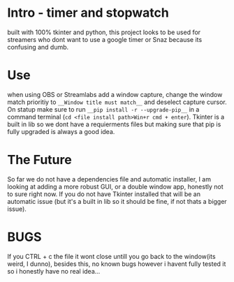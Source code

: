 # Intro - timer and stopwatch
built with 100% tkinter and python, this project looks to be used for streamers who dont want to use a google timer or Snaz because its confusing and dumb.
# Use
when using OBS or Streamlabs add a window capture, change the window match prioritiy to `__Window title must match__` and deselect capture cursor. On statup make sure to run `__pip install -r --upgrade-pip__` in a command terminal (`cd <file install path>Win+r cmd + enter`). Tkinter is a built in lib so we dont have a requierments files but making sure that pip is fully upgraded is always a good idea.
# The Future
So far we do not have a dependencies file and automatic installer, I am looking at adding a more robust GUI, or a double window app, honestly not to sure right now. If you do not have Tkinter installed that will be an automatic issue (but it's a built in lib so it should be fine, if not thats a bigger issue). 
# BUGS
If you CTRL + c the file it wont close untill you go back to the window(its weird, I dunno), besides this, no known bugs however i havent fully tested it so i honestly have no real idea...